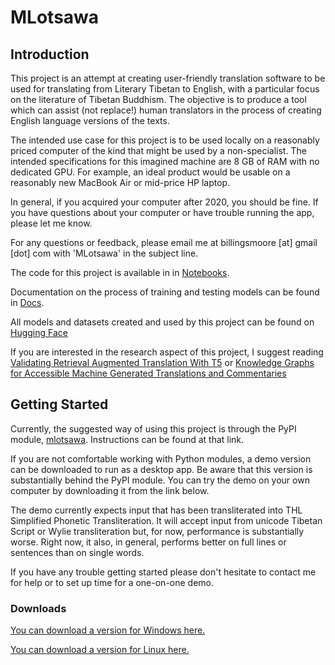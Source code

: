 # MLotsawa

## Introduction

This project is an attempt at creating user-friendly translation software to be used for translating from Literary Tibetan to English, with a particular focus on the literature of Tibetan Buddhism. The objective is to produce a tool which can assist (not replace!) human translators in the process of creating English language versions of the texts. 

The intended use case for this project is to be used locally on a reasonably priced computer of the kind that might be used by a non-specialist. The intended specifications for this imagined machine are 8 GB of RAM with no dedicated GPU. For example, an ideal product would be usable on a reasonably new MacBook Air or mid-price HP laptop.

In general, if you acquired your computer after 2020, you should be fine. If you have questions about your computer or have trouble running the app, please let me know.

For any questions or feedback, please email me at billingsmoore [at] gmail [dot] com with 'MLotsawa' in the subject line.

The code for this project is available in in [Notebooks](https://github.com/billingsmoore/MLotsawa/tree/main/Notebooks).

Documentation on the process of training and testing models can be found in [Docs](https://github.com/billingsmoore/MLotsawa/tree/main/Docs).

All models and datasets created and used by this project can be found on [Hugging Face](https://huggingface.co/billingsmoore)

If you are interested in the research aspect of this project, I suggest reading [Validating Retrieval Augmented Translation With T5](Docs/OpenPechaForumPosts/Experiments/ValidatingRetrievalAugmentedTranslationWithT5.md) or [Knowledge Graphs for Accessible Machine Generated Translations and Commentaries](Docs/OpenPechaForumPosts/KnowledgeGraphs/KnowledgeGraphsforAccessibleMachineGeneratedTranslationsandCommentaries.md)

## Getting Started

Currently, the suggested way of using this project is through the PyPI module, [mlotsawa](https://pypi.org/project/mlotsawa/). Instructions can be found at that link.

If you are not comfortable working with Python modules, a demo version can be downloaded to run as a desktop app. Be aware that this version is substantially behind the PyPI module. You can try the demo on your own computer by downloading it from the link below. 

The demo currently expects input that has been transliterated into THL Simplified Phonetic Transliteration. It will accept input from unicode Tibetan Script or Wylie transliteration but, for now, performance is substantially worse. Right now, it also, in general, performs better on full lines or sentences than on single words.

If you have any trouble getting started please don't hesitate to contact me for help or to set up time for a one-on-one demo.

### Downloads

[You can download a version for Windows here.](https://drive.google.com/uc?export=download&id=1FTimh3FVE5JyvVnhWmglayiGMi3ohXHC)

[You can download a version for Linux here.](https://drive.google.com/uc?export=download&id=1qQlt5NN77WX0ox_Wgp9iBuTyC4tdFM7v)
